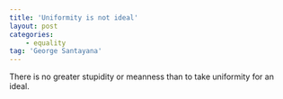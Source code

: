 ```yaml
---
title: 'Uniformity is not ideal'
layout: post
categories:
    - equality
tag: 'George Santayana'
---
```


There is no greater stupidity or meanness than to take uniformity for an ideal.